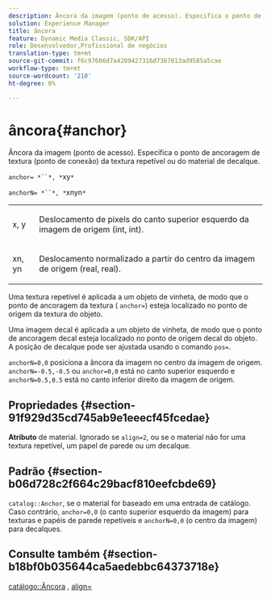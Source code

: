 ```yaml
---
description: Âncora da imagem (ponto de acesso). Especifica o ponto de ancoragem de textura (ponto de conexão) da textura repetível ou do material de decalque.
solution: Experience Manager
title: âncora
feature: Dynamic Media Classic, SDK/API
role: Desenvolvedor,Profissional de negócios
translation-type: tm+mt
source-git-commit: f6c97606d7a4209427316d7367013ad9585a5cae
workflow-type: tm+mt
source-wordcount: '210'
ht-degree: 0%

---
```



# âncora{#anchor}

Âncora da imagem (ponto de acesso). Especifica o ponto de ancoragem de textura (ponto de conexão) da textura repetível ou do material de decalque.

`anchor= *``*, *`xy`*`

`anchorN= *``*, *`xnyn`*`

<table id="simpletable_1D8E91D8424A424787C4D20C9B040115"> 
 <tr class="strow"> 
  <td class="stentry"> <p><span class="varname"> x</span>,  <span class="varname"> y</span> </p></td> 
  <td class="stentry"> <p>Deslocamento de pixels do canto superior esquerdo da imagem de origem (int, int). </p></td> 
 </tr> 
 <tr class="strow"> 
  <td class="stentry"> <p><span class="varname"> xn</span>,  <span class="varname"> yn</span> </p></td> 
  <td class="stentry"> <p>Deslocamento normalizado a partir do centro da imagem de origem (real, real). </p></td> 
 </tr> 
</table>

Uma textura repetível é aplicada a um objeto de vinheta, de modo que o ponto de ancoragem da textura ( `anchor=`) esteja localizado no ponto de origem da textura do objeto.

Uma imagem decal é aplicada a um objeto de vinheta, de modo que o ponto de ancoragem decal esteja localizado no ponto de origem decal do objeto. A posição de decalque pode ser ajustada usando o comando `pos=`.

`anchorN=0,0` posiciona a âncora da imagem no centro da imagem de origem. `anchorN=-0.5,-0.5` ou  `anchor=0,0` está no canto superior esquerdo e  `anchorN=0.5,0.5` está no canto inferior direito da imagem de origem.

## Propriedades {#section-91f929d35cd745ab9e1eeecf45fcedae}

**Atributo** de material. Ignorado se `align=2`, ou se o material não for uma textura repetível, um papel de parede ou um decalque.

## Padrão {#section-b06d728c2f664c29bacf810eefcbde69}

`catalog::Anchor`, se o material for baseado em uma entrada de catálogo. Caso contrário, `anchor=0,0` (o canto superior esquerdo da imagem) para texturas e papéis de parede repetíveis e `anchorN=0,0` (o centro da imagem) para decalques.

## Consulte também {#section-b18bf0b035644ca5aedebbc64373718e}

[catálogo::Âncora](../../../../../ir-api/material-cat/image-rendering-api-ref/c-ir-material-catalog/c-ir-material-data-reference/r-ir-cat-anchor.md#reference-d9b1d49db1fc440686f64b84453297ab) ,  [align=](../../../../../ir-api/http-protocol/image-rendering-api-ref/c-ir-http-protocol-ref/c-ir-http-protocol-command-reference/r-ir-align.md#reference-4d63baa522ce42f9b15167ba34c5c6a7)
